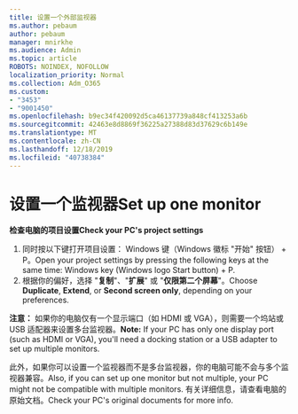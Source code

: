 ```yaml
---
title: 设置一个外部监视器
ms.author: pebaum
author: pebaum
manager: mnirkhe
ms.audience: Admin
ms.topic: article
ROBOTS: NOINDEX, NOFOLLOW
localization_priority: Normal
ms.collection: Adm_O365
ms.custom:
- "3453"
- "9001450"
ms.openlocfilehash: b9ec34f420092d5ca46137739a848cf413253a6b
ms.sourcegitcommit: 42463e8d8869f36225a27388d83d37629c6b149e
ms.translationtype: MT
ms.contentlocale: zh-CN
ms.lasthandoff: 12/18/2019
ms.locfileid: "40738384"
---
```

# <a name="set-up-one-monitor"></a><span data-ttu-id="9803d-102">设置一个监视器</span><span class="sxs-lookup"><span data-stu-id="9803d-102">Set up one monitor</span></span>

<span data-ttu-id="9803d-103">**检查电脑的项目设置**</span><span class="sxs-lookup"><span data-stu-id="9803d-103">**Check your PC's project settings**</span></span>

1. <span data-ttu-id="9803d-104">同时按以下键打开项目设置： Windows 键（Windows 徽标 "开始" 按钮） + P。</span><span class="sxs-lookup"><span data-stu-id="9803d-104">Open your project settings by pressing the following keys at the same time: Windows key (Windows logo Start button) + P.</span></span>
2. <span data-ttu-id="9803d-105">根据你的偏好，选择 "**复制**"、"**扩展**" 或 "**仅限第二个屏幕**"。</span><span class="sxs-lookup"><span data-stu-id="9803d-105">Choose **Duplicate**, **Extend**, or **Second screen only**, depending on your preferences.</span></span>

<span data-ttu-id="9803d-106">**注意：** 如果你的电脑仅有一个显示端口（如 HDMI 或 VGA），则需要一个坞站或 USB 适配器来设置多台监视器。</span><span class="sxs-lookup"><span data-stu-id="9803d-106">**Note:** If your PC has only one display port (such as HDMI or VGA), you'll need a docking station or a USB adapter to set up multiple monitors.</span></span>

<span data-ttu-id="9803d-107">此外，如果你可以设置一个监视器而不是多台监视器，你的电脑可能不会与多个监视器兼容。</span><span class="sxs-lookup"><span data-stu-id="9803d-107">Also, if you can set up one monitor but not multiple, your PC might not be compatible with multiple monitors.</span></span> <span data-ttu-id="9803d-108">有关详细信息，请查看电脑的原始文档。</span><span class="sxs-lookup"><span data-stu-id="9803d-108">Check your PC's original documents for more info.</span></span>